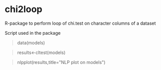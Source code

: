 # chi2loop
R-package to perform loop of chi.test on character columns of a dataset 

Script used in the package

> data(models)

> results<-cltest(models)

> nlpplot(results,title="NLP plot on models")




